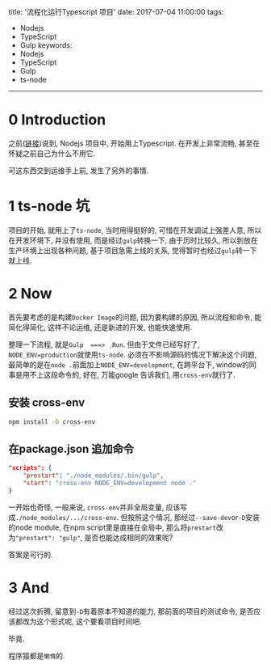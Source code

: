 title: '流程化运行Typescript 项目'
date: 2017-07-04 11:00:00
tags:
  - Nodejs
  - TypeScript
  - Gulp
keywords:
  - Nodejs
  - TypeScript
  - Gulp
  - ts-node
---

# 0 Introduction

之前([链接][PREV])说到, Nodejs 项目中, 开始用上Typescript. 在开发上非常流畅, 甚至在怀疑之前自己为什么不用它.

[PREV]: /2017/06/07/javascript/debug_typescript_in_vscode/

可这东西交到运维手上前, 发生了另外的事情.

# 1 ts-node 坑

项目的开始, 就用上了`ts-node`, 当时用得挺好的, 可惜在开发调试上强差人意, 所以在开发环境下, 并没有使用, 而是经过`gulp`转换一下, 由于历时比较久, 所以到放在生产环境上出现各种问题, 基于项目急需上线的关系, 觉得暂时也经过`gulp`转一下就上线.

# 2 Now

首先要考虑的是构建`Docker Image`的问题, 因为要构建的原因, 所以流程和命令, 能简化得简化, 这样不论运维, 还是新进的开发, 也能快速使用.

整理一下流程, 就是`Gulp  ===>  Run`. 但由于文件已经写好了, `NODE_ENV=production`就使用`ts-node`. 必须在不影响源码的情况下解决这个问题, 最简单的是在`node .`前面加上`NODE_ENV=development`, 在跨平台下, window的同事是用不上这段命令的, 好在, 万能google 告诉我们, 用`cross-env`就行了.

## 安装 cross-env

```bash
npm install -D cross-env
```

## 在package.json 追加命令

```json
"scripts": {
    "prestart": "./node_modules/.bin/gulp",
    "start": "cross-env NODE_ENV=development node ."
}
```

一开始也奇怪, 一般来说, `cross-env`并非全局变量, 应该写成`./node_modules/.../cross-env`. 但按照这个情况, 那经过`--save-dev`or`-D`安装的node module, 在npm script里是直接在全局中, 那么将`prestart`改为`"prestart": "gulp"`, 是否也能达成相同的效果呢?

答案是可行的.

# 3 And

经过这次折腾, 留意到`-D`有着原本不知道的能力, 那前面的项目的测试命令, 是否应该都改为这个形式呢, 这个要看项目时间吧.

毕竟.

程序猿都是`懒惰`的.